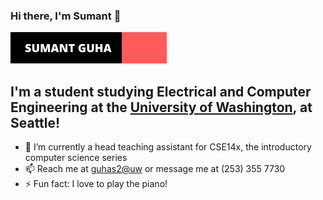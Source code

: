 ### Hi there, I'm Sumant 👋

[![Website](./logo.png)](https://sumantguha.github.io/portfolio/#/)

## I'm a student studying Electrical and Computer Engineering at the [University of Washington](https://www.washington.edu), at Seattle!

- 🔭 I’m currently a head teaching assistant for CSE14x, the introductory computer science series
- 📫 Reach me at [guhas2@uw](mailto:guhas2@uw.edu) or message me at (253) 355 7730
- ⚡ Fun fact: I love to play the piano!

<!--
**sumantguha/sumantguha** is a ✨ _special_ ✨ repository because its `README.md` (this file) appears on your GitHub profile.

Here are some ideas to get you started:

- 🔭 I’m currently working on ...
- 🌱 I’m currently learning ...
- 👯 I’m looking to collaborate on ...
- 🤔 I’m looking for help with ...
- 💬 Ask me about ...
- 📫 How to reach me: ...
- 😄 Pronouns: ...
- ⚡ Fun fact: ...
-->
